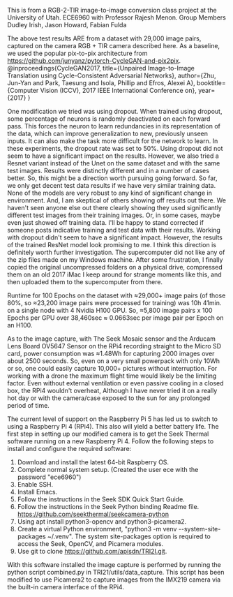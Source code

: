 This is from a RGB-2-TIR image-to-image conversion class project at the University of Utah. ECE6960 with Professor Rajesh Menon.
Group Members Dudley Irish, Jason Howard, Fabian Fulda

The above test results ARE from a dataset with 29,000 image pairs, captured on the camera RGB + TIR camera described here. 
As a baseline, we used the popular pix-to-pix architecture from https://github.com/junyanz/pytorch-CycleGAN-and-pix2pix. 
@inproceedings{CycleGAN2017,
  title={Unpaired Image-to-Image Translation using Cycle-Consistent Adversarial Networks},
  author={Zhu, Jun-Yan and Park, Taesung and Isola, Phillip and Efros, Alexei A},
  booktitle={Computer Vision (ICCV), 2017 IEEE International Conference on},
  year={2017}
}

One modification we tried was using dropout. When trained using dropout, some percentage of neurons is randomly deactivated on each forward pass. This forces the neuron to learn redundancies in its representation of the data, which can improve generalization to new, previously unseen inputs. It can also make the task more difficult for the network to learn.
In these experiments, the dropout rate was set to 50%.
Using dropout did not seem to have a significant impact on the results. However, we also tried a Resnet variant instead of the Unet on the same dataset and with the same test images. Results were distinctly different and in a number of cases better. So, this might be a direction worth pursuing going forward.
So far, we only get decent test data results if we have very similar training data. None of the models are very robust to any kind of significant change in environment. And, I am skeptical of others showing off results out there. We haven't seen anyone else out there clearly showing they used significantly different test images from their training images. 
Or, in some cases, maybe even just showed off training data. I'll be happy to stand corrected if someone posts indicative training and test data with their results.
Working with dropout didn't seem to have a significant impact. However, the results of the trained ResNet model look promising to me. I think this direction is definitely worth further investigation.
The supercomputer did not like any of the zip files made on my Windows machine. After some frustration, I finally copied the original uncompressed folders on a physical drive, compressed them on an old 2017 iMac I keep around for strange moments like this, and then uploaded them to the supercomputer from there. 

Runtime for 100 Epochs on the dataset with ≈29,000+ image pairs (of those 80%, so ≈23,200 image pairs were processed for training) was 10h 41min. on a single node with 4 Nvidia H100 GPU. So, ≈5,800 image pairs x 100 Epochs per GPU over 38,460sec ≈ 0.0663sec per image pair per Epoch on an H100. 

As to the image capture, with The Seek Mosaic sensor and the Arducam Lens Board OV5647 Sensor on the RPi4 recording straight to the Micro SD card, power consumption was ≈1.48Wh for capturing 2000 images over about 2500 seconds. So, even on a very small powerpack with only 10Wh or so, one could easily capture 10,000+ pictures without interruption. For working with a drone the maximum flight time would likely be the limiting factor.
Even without external ventilation or even passive cooling in a closed box, the RPi4 wouldn't overheat, Although I have never tried it on a really hot day or with the camera/case exposed to the sun for any prolonged period of time.

The current level of support on the Raspberry Pi 5 has led us to switch to using a Raspberry Pi 4 (RPi4). This also will yield a better battery life. 
The first step in setting up our modified camera is to get the Seek Thermal software running on a new Raspberry Pi 4.  Follow the following steps to install and configure the required software:
1. Download and install the latest 64-bit Raspberry OS.
2. Complete normal system setup.  (Created the user ece with the password "ece6960")
3. Enable SSH.
4. Install Emacs.
5. Follow the instructions in the Seek SDK Quick Start Guide.
6. Follow the instructions in the Seek Python binding Readme file.  https://github.com/seekthermal/seekcamera-python
7. Using apt install python3-opencv and python3-picamera2.
8. Create a virtual Python environment, "python3 -m venv --system-site-packages \~/.venv".  The system site-packages option is required to access the Seek, OpenCV, and Picamera modules.
9. Use git to clone https://github.com/apisdn/TRI2I.git.

With this software installed the image capture is performed by running the python script combined.py in TRI21/utils/data\_capture.  This script has been modified to use Picamera2 to capture images from the IMX219 camera via the built-in camera interface of the RPi4.  
